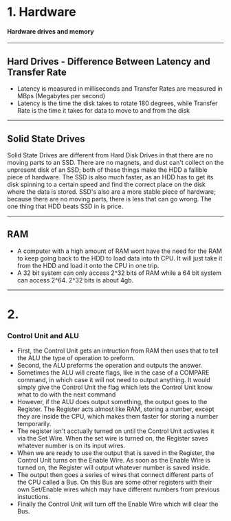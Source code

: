 # 1. Hardware
#### Hardware drives and memory
___
## Hard Drives - Difference Between Latency and Transfer Rate
* Latency is measured in milliseconds and Transfer Rates are measured in MBps (Megabytes per second)
* Latency is the time the disk takes to rotate 180 degrees, while Transfer Rate is the time it takes for data to move to and from the disk
___
## Solid State Drives
Solid State Drives are different from Hard Disk Drives in that there are no moving parts to an SSD. There are no magnets, and dust can't collect on the unpresent disk of an SSD; both of these things make the HDD a fallible piece of hardware. The SSD is also much faster, as an HDD has to get its disk spinning to a certain speed and find the correct place on the disk where the data is stored. SSD's also are a more stable piece of hardware; because there are no moving parts, there is less that can go wrong. The one thing that HDD beats SSD in is price.
___
## RAM
* A computer with a high amount of RAM wont have the need for the RAM to keep going back to the HDD to load data into th CPU. It will just take it from the HDD and load it onto the CPU in one trip.
* A 32 bit system can only access 2^32 bits of RAM while a 64 bit system can access 2^64. 2^32 bits is about 4gb.
___
# 2. 
### Control Unit and ALU
* First, the Control Unit gets an intruction from RAM then uses that to tell the ALU the type of operation to preform.
* Second, the ALU preforms the operation and outputs the answer.
* Sometimes the ALU will create flags, like in the case of a COMPARE command, in which case it will not need to output anything. It would simply give the Control Unit the flag which lets the Control Unit know what to do with the next command
* However, if the ALU does output something, the output goes to the Register. The Register acts almost like RAM, storing a number, except they are inside the CPU, which makes them faster for storing a number temporarily.
* The register isn't acctually turned on until the Control Unit activates it via the Set Wire. When the set wire is turned on, the Register saves whatever number is on its input wires. 
* When we are ready to use the output that is saved in the Register, the Control Unit turns on the Enable Wire. As soon as the Enable Wire is turned on, the Register will output whatever number is saved inside.
* The output then goes a series of wires that connect different parts of the CPU called a Bus. On this Bus are some other registers with their own Set/Enable wires which may have different numbers from previous instuctions.
* Finally the Control Unit will turn off the Enable Wire which will clear the Bus.
